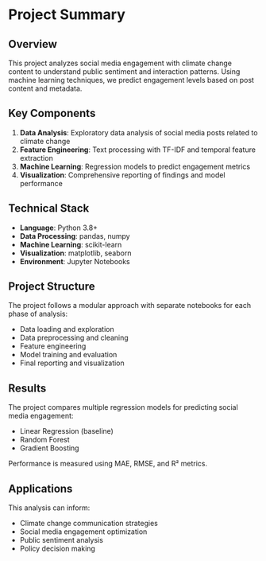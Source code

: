 # Project Summary

## Overview

This project analyzes social media engagement with climate change content to understand public sentiment and interaction patterns. Using machine learning techniques, we predict engagement levels based on post content and metadata.

## Key Components

1. **Data Analysis**: Exploratory data analysis of social media posts related to climate change
2. **Feature Engineering**: Text processing with TF-IDF and temporal feature extraction
3. **Machine Learning**: Regression models to predict engagement metrics
4. **Visualization**: Comprehensive reporting of findings and model performance

## Technical Stack

- **Language**: Python 3.8+
- **Data Processing**: pandas, numpy
- **Machine Learning**: scikit-learn
- **Visualization**: matplotlib, seaborn
- **Environment**: Jupyter Notebooks

## Project Structure

The project follows a modular approach with separate notebooks for each phase of analysis:
- Data loading and exploration
- Data preprocessing and cleaning
- Feature engineering
- Model training and evaluation
- Final reporting and visualization

## Results

The project compares multiple regression models for predicting social media engagement:
- Linear Regression (baseline)
- Random Forest
- Gradient Boosting

Performance is measured using MAE, RMSE, and R² metrics.

## Applications

This analysis can inform:
- Climate change communication strategies
- Social media engagement optimization
- Public sentiment analysis
- Policy decision making